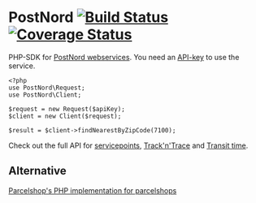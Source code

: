 PostNord [![Build Status](https://travis-ci.org/lsolesen/postnord-php-sdk.svg?branch=master)](https://travis-ci.org/lsolesen/postnord-php-sdk) [![Coverage Status](https://coveralls.io/repos/lsolesen/postnord-php-sdk/badge.svg)](https://coveralls.io/r/lsolesen/postnord-php-sdk)
==

PHP-SDK for [PostNord webservices](http://www.postdanmark.dk/da/erhverv/faa-raadgivning/e-handel/webservices/Sider/webservices.aspx). You need an [API-key](http://www.postdanmark.dk/da/erhverv/faa-raadgivning/e-handel/webservices/login/Sider/api-og-widgets.aspx) to use the service.

```php5
<?php
use PostNord\Request;
use PostNord\Client;

$request = new Request($apiKey);
$client = new Client($request);

$result = $client->findNearestByZipCode(7100);
```

Check out the full API for [servicepoints](http://logistics.postennorden.com/wsp/docs/servicepoints/index.html), [Track'n'Trace](http://logistics.postennorden.com/wsp/rest-services/ntt-service-rest/api/shipment/menu.html) and [Transit time](http://logistics.postennorden.com/wsp/rest-services/notis-rest/api/transitTimeInfo/menu.html).

## Alternative

[Parcelshop's PHP implementation for parcelshops](https://github.com/Parcelshop/postdanmark-parcelshop)
